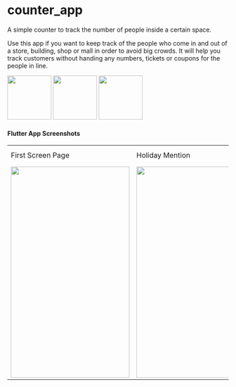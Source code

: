 # counter_app

A simple counter to track the number of people inside a certain space.


Use this app if you want to keep track of the people who come in and out of a store, building, shop or mall in order to avoid big crowds. It will help you track customers without handing any numbers, tickets or coupons for the people in line.

<p float="left">
  <img src="https://drive.google.com/uc?export=view&id=17v_tB7hy4LWy8vgev8OZpKsClPEthAuH" width="100" />
  <img src="https://drive.google.com/uc?export=view&id=1lfI78vOvMlhp_TjhJHM2A8OVaECpXsqi" width="100" /> 
  <img src="https://drive.google.com/uc?export=view&id=19Im_1E4oBWebBBjiCHvXIb149eYW5lKS" width="100" />
</p>

#### Flutter App Screenshots

<table>
  <tr>
    <td>First Screen Page</td>
     <td>Holiday Mention</td>
     <td>Present day in purple and selected day in pink</td>
  </tr>
  <tr>
    <td><img src="https://drive.google.com/uc?export=view&id=17v_tB7hy4LWy8vgev8OZpKsClPEthAuH" width=270 height=480></td>
    <td><img src="https://drive.google.com/uc?export=view&id=1lfI78vOvMlhp_TjhJHM2A8OVaECpXsqi" width=270 height=480></td>
    <td><img src="https://drive.google.com/uc?export=view&id=19Im_1E4oBWebBBjiCHvXIb149eYW5lKS" width=270 height=480></td>
  </tr>
 </table>
